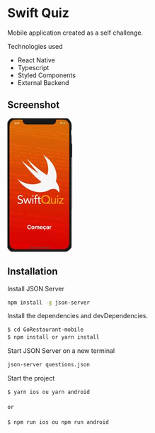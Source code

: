 # Swift Quiz

Mobile application created as a self challenge.

Technologies used

- React Native
- Typescript
- Styled Components
- External Backend

## Screenshot

![Image of Index Page](https://github.com/eriksongoncalves/swift-quiz-mobile/blob/master/screenshot/index.jpg?raw=true)

## Installation

Install JSON Server

```sh
npm install -g json-server
```

Install the dependencies and devDependencies.

```sh
$ cd GoRestaurant-mobile
$ npm install or yarn install
```

Start JSON Server on a new terminal

```sh
json-server questions.json
```

Start the project

```sh
$ yarn ios ou yarn android

or

$ npm run ios ou npm run android
```

